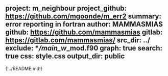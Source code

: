 project: m_neighbour
project_github: https://github.com/mgoonde/m_err2
summary: error reporting in fortran
author: MAMMASMIAS
github: https://github.com/mammasmias
gitlab: https://gitlab.com/mammasmias/
src_dir: ../
exclude: **/main_w*_mod.f90
graph: true
search: true
css: style.css
output_dir: public
---

{!../README.md!}

